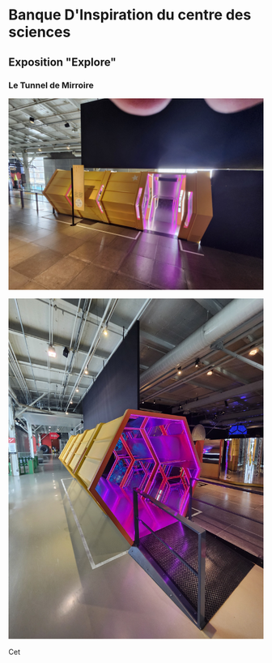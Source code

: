 # Banque D'Inspiration du centre des sciences

## Exposition "Explore"

### Le Tunnel de Mirroire

![Vue D'ensemble](images/VueDensemble2.jpg)

![Vue D'ensemble](images/vuedensembleexterieure.jpg)

Cet 
